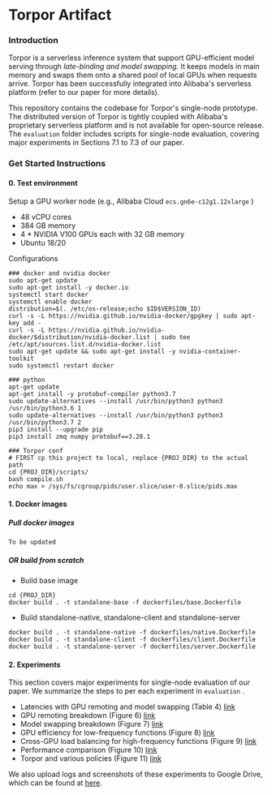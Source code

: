 # Torpor Artifact

### Introduction

Torpor is a serverless inference system that support GPU-efficient model serving through *late-binding and model swapping*. It keeps models in main memory and swaps them onto a shared pool of local GPUs when requests arrive. Torpor has been successfully integrated into Alibaba's serverless platform (refer to our paper for more details).

This repository contains the codebase for Torpor's single-node prototype. The distributed version of Torpor is tightly coupled with Alibaba's proprietary serverless platform and is not available for open-source release. The `evaluation` folder includes scripts for single-node evaluation, covering major experiments in Sections 7.1 to 7.3 of our paper.

### Get Started Instructions

#### 0. Test environment

Setup a GPU worker node (e.g., Alibaba Cloud  `ecs.gn6e-c12g1.12xlarge` )

- 48 vCPU cores
- 384 GB memory
- 4 * NVIDIA V100 GPUs each with 32 GB memory
- Ubuntu 18/20

Configurations

```
### docker and nvidia docker
sudo apt-get update
sudo apt-get install -y docker.io
systemctl start docker
systemctl enable docker
distribution=$(. /etc/os-release;echo $ID$VERSION_ID)
curl -s -L https://nvidia.github.io/nvidia-docker/gpgkey | sudo apt-key add -
curl -s -L https://nvidia.github.io/nvidia-docker/$distribution/nvidia-docker.list | sudo tee /etc/apt/sources.list.d/nvidia-docker.list
sudo apt-get update && sudo apt-get install -y nvidia-container-toolkit
sudo systemctl restart docker

### python
apt-get update
apt-get install -y protobuf-compiler python3.7
sudo update-alternatives --install /usr/bin/python3 python3 /usr/bin/python3.6 1
sudo update-alternatives --install /usr/bin/python3 python3 /usr/bin/python3.7 2
pip3 install --upgrade pip
pip3 install zmq numpy protobuf==3.20.1

### Torpor conf
# FIRST cp this project to local, replace {PROJ_DIR} to the actual path
cd {PROJ_DIR}/scripts/
bash compile.sh
echo max > /sys/fs/cgroup/pids/user.slice/user-0.slice/pids.max
```



#### 1. Docker images

##### Pull docker images

```
To be updated
```

##### OR build from scratch

- Build base image

```
cd {PROJ_DIR}
docker build . -t standalone-base -f dockerfiles/base.Dockerfile
```

- Build standalone-native, standalone-client and standalone-server

```shell
docker build . -t standalone-native -f dockerfiles/native.Dockerfile
docker build . -t standalone-client -f dockerfiles/client.Dockerfile
docker build . -t standalone-server -f dockerfiles/server.Dockerfile
```

#### 2. Experiments

This section covers major experiments for single-node evaluation of our paper. We summarize the steps to per each experiment in  `evaluation` .

- Latencies with GPU remoting and model swapping (Table 4) [link](evaluation/table4)
- GPU remoting breakdown (Figure 6)  [link](evaluation/figure6)
- Model swapping breakdown (Figure 7)  [link](evaluation/figure7)
- GPU efficiency for low-frequency functions (Figure 8)  [link](evaluation/figure8)
- Cross-GPU load balancing for high-frequency functions (Figure 9)  [link](evaluation/figure9)
- Performance comparison (Figure 10)  [link](evaluation/figure10)
- Torpor and various policies (Figure 11)  [link](evaluation/figure11)

We also upload logs and screenshots of these experiments to Google Drive, which can be found at [here](https://drive.google.com/drive/folders/1zhJh3OAfCHPx2yLyiPYTU6ttHgfcNhO_?usp=drive_link).

